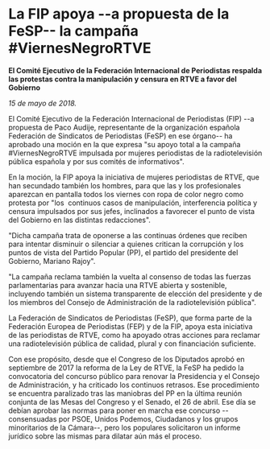 # La FIP apoya --a propuesta de la FeSP-- la campaña #ViernesNegroRTVE

**El Comité Ejecutivo de la Federación Internacional de Periodistas respalda las protestas contra la manipulación y censura en RTVE a favor del Gobierno**

*15 de mayo de 2018.*

El Comité Ejecutivo de la Federación Internacional de Periodistas (FIP) --a propuesta de Paco Audije, representante de la organización española Federación de Sindicatos de Periodistas (FeSP) en ese órgano-- ha aprobado una moción en la que expresa "su apoyo total a la campaña #ViernesNegroRTVE impulsada por mujeres periodistas de la radiotelevisión pública española y por sus comités de informativos".

En la moción, la FIP apoya la iniciativa de mujeres periodistas de RTVE, que han secundado también los hombres, para que las y los profesionales aparezcan en pantalla todos los viernes con ropa de color negro como protesta por "los  continuos casos de manipulación, interferencia política y censura impulsados por sus jefes, inclinados a favorecer el punto de vista del Gobierno en las distintas redacciones".

"Dicha campaña trata de oponerse a las continuas órdenes que reciben para intentar disminuir o silenciar a quienes critican la corrupción y los puntos de vista del Partido Popular (PP), el partido del presidente del Gobierno, Mariano Rajoy".

"La campaña reclama también la vuelta al consenso de todas las fuerzas parlamentarias para avanzar hacia una RTVE abierta y sostenible, incluyendo también un sistema transparente de elección del presidente y de los miembros del Consejo de Administración de la radiotelevisión pública".

La Federación de Sindicatos de Periodistas (FeSP), que forma parte de la Federación Europea de Periodistas (FEP) y de la FIP, apoya esta iniciativa de las periodistas de RTVE, como ha apoyado otras acciones para reclamar una radiotelevisión pública de calidad, plural y con financiación suficiente.

Con ese propósito, desde que el Congreso de los Diputados aprobó en septiembre de 2017 la reforma de la Ley de RTVE, la FeSP ha pedido la convocatoria del concurso público para renovar la Presidencia y el Consejo de Administración, y ha criticado los continuos retrasos. Ese procedimiento se encuentra paralizado tras las maniobras del PP en la última reunión conjunta de las Mesas del Congreso y el Senado, el 26 de abril. Ese día se debían aprobar las normas para poner en marcha ese concurso --consensuadas por PSOE, Unidos Podemos, Ciudadanos y los grupos minoritarios de la Cámara--, pero los populares solicitaron un informe jurídico sobre las mismas para dilatar aún más el proceso.
